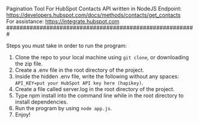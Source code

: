 Pagination Tool For HubSpot Contacts API written in NodeJS
Endpoint: https://developers.hubspot.com/docs/methods/contacts/get_contacts <br>
For assistance: https://integrate.hubspot.com <br>
#########################################################

Steps you must take in order to run the program:

1. Clone the repo to your local machine using `git clone`, or downloading the zip file.
2. Create a .env file in the root directory of the project.
3. Inside the hidden .env file, write the following without any spaces: `API_KEY=put your HubSpot API key here (hapikey)`.
4. Create a file called server.log in the root directory of the project.
5. Type npm install into the command line while in the root directory to install dependencies.
6. Run the program by using `node app.js`.
7. Enjoy!